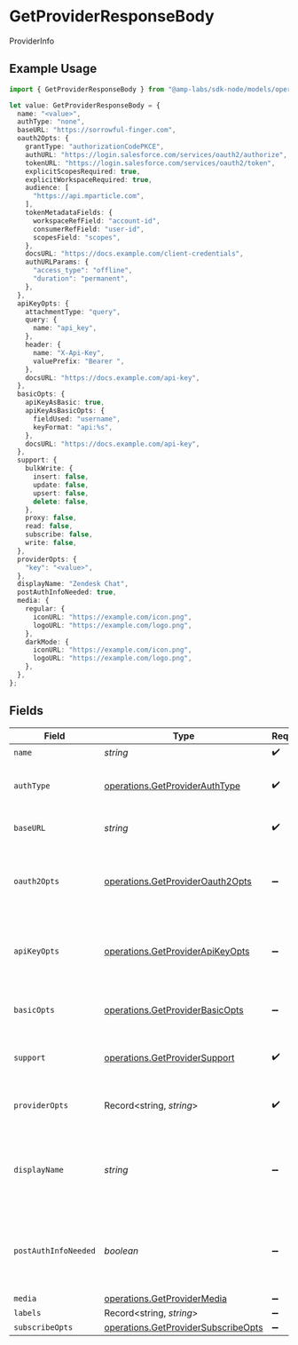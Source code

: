 # GetProviderResponseBody

ProviderInfo

## Example Usage

```typescript
import { GetProviderResponseBody } from "@amp-labs/sdk-node/models/operations";

let value: GetProviderResponseBody = {
  name: "<value>",
  authType: "none",
  baseURL: "https://sorrowful-finger.com",
  oauth2Opts: {
    grantType: "authorizationCodePKCE",
    authURL: "https://login.salesforce.com/services/oauth2/authorize",
    tokenURL: "https://login.salesforce.com/services/oauth2/token",
    explicitScopesRequired: true,
    explicitWorkspaceRequired: true,
    audience: [
      "https://api.mparticle.com",
    ],
    tokenMetadataFields: {
      workspaceRefField: "account-id",
      consumerRefField: "user-id",
      scopesField: "scopes",
    },
    docsURL: "https://docs.example.com/client-credentials",
    authURLParams: {
      "access_type": "offline",
      "duration": "permanent",
    },
  },
  apiKeyOpts: {
    attachmentType: "query",
    query: {
      name: "api_key",
    },
    header: {
      name: "X-Api-Key",
      valuePrefix: "Bearer ",
    },
    docsURL: "https://docs.example.com/api-key",
  },
  basicOpts: {
    apiKeyAsBasic: true,
    apiKeyAsBasicOpts: {
      fieldUsed: "username",
      keyFormat: "api:%s",
    },
    docsURL: "https://docs.example.com/api-key",
  },
  support: {
    bulkWrite: {
      insert: false,
      update: false,
      upsert: false,
      delete: false,
    },
    proxy: false,
    read: false,
    subscribe: false,
    write: false,
  },
  providerOpts: {
    "key": "<value>",
  },
  displayName: "Zendesk Chat",
  postAuthInfoNeeded: true,
  media: {
    regular: {
      iconURL: "https://example.com/icon.png",
      logoURL: "https://example.com/logo.png",
    },
    darkMode: {
      iconURL: "https://example.com/icon.png",
      logoURL: "https://example.com/logo.png",
    },
  },
};
```

## Fields

| Field                                                                                      | Type                                                                                       | Required                                                                                   | Description                                                                                | Example                                                                                    |
| ------------------------------------------------------------------------------------------ | ------------------------------------------------------------------------------------------ | ------------------------------------------------------------------------------------------ | ------------------------------------------------------------------------------------------ | ------------------------------------------------------------------------------------------ |
| `name`                                                                                     | *string*                                                                                   | :heavy_check_mark:                                                                         | N/A                                                                                        |                                                                                            |
| `authType`                                                                                 | [operations.GetProviderAuthType](../../models/operations/getproviderauthtype.md)           | :heavy_check_mark:                                                                         | The type of authentication required by the provider.                                       |                                                                                            |
| `baseURL`                                                                                  | *string*                                                                                   | :heavy_check_mark:                                                                         | The base URL for making API requests.                                                      |                                                                                            |
| `oauth2Opts`                                                                               | [operations.GetProviderOauth2Opts](../../models/operations/getprovideroauth2opts.md)       | :heavy_minus_sign:                                                                         | Configuration for OAuth2.0. Must be provided if authType is oauth2.                        |                                                                                            |
| `apiKeyOpts`                                                                               | [operations.GetProviderApiKeyOpts](../../models/operations/getproviderapikeyopts.md)       | :heavy_minus_sign:                                                                         | Configuration for API key. Must be provided if authType is apiKey.                         |                                                                                            |
| `basicOpts`                                                                                | [operations.GetProviderBasicOpts](../../models/operations/getproviderbasicopts.md)         | :heavy_minus_sign:                                                                         | Configuration for Basic Auth. Optional.                                                    |                                                                                            |
| `support`                                                                                  | [operations.GetProviderSupport](../../models/operations/getprovidersupport.md)             | :heavy_check_mark:                                                                         | The supported features for the provider.                                                   |                                                                                            |
| `providerOpts`                                                                             | Record<string, *string*>                                                                   | :heavy_check_mark:                                                                         | Additional provider-specific metadata.                                                     |                                                                                            |
| `displayName`                                                                              | *string*                                                                                   | :heavy_minus_sign:                                                                         | The display name of the provider, if omitted, defaults to provider name.                   | Zendesk Chat                                                                               |
| `postAuthInfoNeeded`                                                                       | *boolean*                                                                                  | :heavy_minus_sign:                                                                         | If true, we require additional information after auth to start making requests.            | true                                                                                       |
| `media`                                                                                    | [operations.GetProviderMedia](../../models/operations/getprovidermedia.md)                 | :heavy_minus_sign:                                                                         | N/A                                                                                        |                                                                                            |
| `labels`                                                                                   | Record<string, *string*>                                                                   | :heavy_minus_sign:                                                                         | N/A                                                                                        |                                                                                            |
| `subscribeOpts`                                                                            | [operations.GetProviderSubscribeOpts](../../models/operations/getprovidersubscribeopts.md) | :heavy_minus_sign:                                                                         | N/A                                                                                        |                                                                                            |
